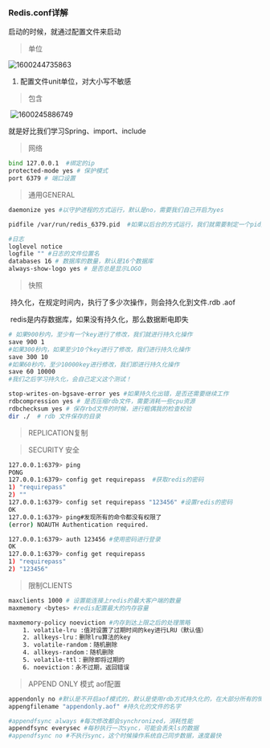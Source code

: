  

### Redis.conf详解

启动的时候，就通过配置文件来启动

> 单位

![1600244735863](C:\Users\hl2333\AppData\Roaming\Typora\typora-user-images\1600244735863.png)

1. 配置文件unit单位，对大小写不敏感

> 包含

​	![1600245886749](C:\Users\hl2333\AppData\Roaming\Typora\typora-user-images\1600245886749.png)

就是好比我们学习Spring、import、include

> 网络

```bash
bind 127.0.0.1  #绑定的ip
protected-mode yes # 保护模式
port 6379 # 端口设置
```

> 通用GENERAL

```bash
daemonize yes #以守护进程的方式运行，默认是no，需要我们自己开启为yes

pidfile /var/run/redis_6379.pid  #如果以后台的方式运行，我们就需要制定一个pid文件

#日志
loglevel notice
logfile "" #日志的文件位置名
databases 16 # 数据库的数量，默认是16个数据库
always-show-logo yes # 是否总是显示LOGO
```

> 快照

​		持久化，在规定时间内，执行了多少次操作，则会持久化到文件.rdb    .aof

​		redis是内存数据库，如果没有持久化，那么数据断电即失

```bash
# 如果900秒内，至少有一个key进行了修改，我们就进行持久化操作
save 900 1
#如果300秒内，如果至少10个key进行了修改，我们进行持久化操作
save 300 10
#如果60秒内，至少10000key进行修改，我们即进行持久化操作
save 60 10000
#我们之后学习持久化，会自己定义这个测试！

stop-writes-on-bgsave-error yes #如果持久化出错，是否还需要继续工作
rdbcompression yes # 是否压缩rdb文件，需要消耗一些cpu资源
rdbchecksum yes # 保存rbd文件的时候，进行粗偶我的检查校验
dir ./  # rdb 文件保存的目录
```

> REPLICATION复制

> SECURITY 安全

```bash
127.0.0.1:6379> ping
PONG
127.0.0.1:6379> config get requirepass  #获取redis的密码
1) "requirepass"
2) ""
127.0.0.1:6379> config set requirepass "123456" #设置redis的密码
OK
127.0.0.1:6379> ping#发现所有的命令都没有权限了
(error) NOAUTH Authentication required.

127.0.0.1:6379> auth 123456 #使用密码进行登录
OK
127.0.0.1:6379> config get requirepass 
1) "requirepass"
2) "123456"

```

> 限制CLIENTS

```bash
maxclients 1000 # 设置能连接上redis的最大客户端的数量
maxmemory <bytes> #redis配置最大的内存容量

maxmemory-policy noeviction #内存到达上限之后的处理策略
	1. volatile-lru :值对设置了过期时间的key进行LRU（默认值）
	2. allkeys-lru：删除lru算法的key
	3. volatile-random：随机删除
	4. allkeys-random：随机删除
	5. volatile-ttl：删除即将过期的
	6. noeviction：永不过期，返回错误
```

> APPEND ONLY 模式 aof配置

```bash
appendonly no #默认是不开启aof模式的，默认是使用rdb方式持久化的，在大部分所有的情况下，rdb完全够用
appengfilename "appendonly.aof" #持久化的文件的名字

#appendfsync always #每次修改都会synchronized，消耗性能
appendfsync everysec #每秒执行一次sync，可能会丢失ls的数据
#appendfsync no #不执行sync，这个时候操作系统自己同步数据，速度最快
```

